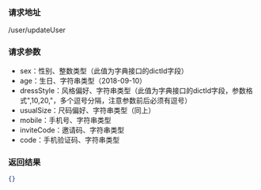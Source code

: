 ### 请求地址

/user/updateUser

### 请求参数

* sex：性别、整数类型（此值为字典接口的dictId字段）
* age：生日、字符串类型（2018-09-10）
* dressStyle：风格偏好、字符串类型（此值为字典接口的dictId字段，参数格式",10,20,"，多个逗号分隔，注意参数前后必须有逗号）
* usualSize：尺码偏好、字符串类型（同上）
* mobile：手机号、字符串类型
* inviteCode：邀请码、字符串类型
* code：手机验证码、字符串类型

### 返回结果

```json
{}
```
